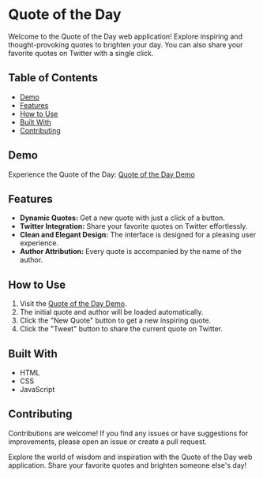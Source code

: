 # Quote of the Day

Welcome to the Quote of the Day web application! Explore inspiring and thought-provoking quotes to brighten your day. You can also share your favorite quotes on Twitter with a single click.

## Table of Contents
- [Demo](#demo)
- [Features](#features)
- [How to Use](#how-to-use)
- [Built With](#built-with)
- [Contributing](#contributing)

## Demo
Experience the Quote of the Day: [Quote of the Day Demo](https://kirankumar72.github.io/Quote-Generator/)

## Features
- **Dynamic Quotes:** Get a new quote with just a click of a button.
- **Twitter Integration:** Share your favorite quotes on Twitter effortlessly.
- **Clean and Elegant Design:** The interface is designed for a pleasing user experience.
- **Author Attribution:** Every quote is accompanied by the name of the author.

## How to Use
1. Visit the [Quote of the Day Demo](https://kirankumar72.github.io/Quote-Generator/).
2. The initial quote and author will be loaded automatically.
3. Click the "New Quote" button to get a new inspiring quote.
4. Click the "Tweet" button to share the current quote on Twitter.

## Built With
- HTML
- CSS
- JavaScript

## Contributing
Contributions are welcome! If you find any issues or have suggestions for improvements, please open an issue or create a pull request.

Explore the world of wisdom and inspiration with the Quote of the Day web application. Share your favorite quotes and brighten someone else's day!
